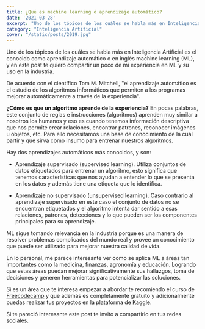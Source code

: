 ```yaml
---
title: ¿Qué es machine learning ó aprendizaje automático?
date: '2021-03-28'
excerpt: "Uno de los tópicos de los cuáles se habla más en Inteligencia Artificial es el conocido como aprendizaje automático..."
category: "Inteligencia Artificial"
cover: "/static/posts/2019.jpg"
---
```


Uno de los tópicos de los cuáles se habla más en Inteligencia Artificial es el conocido como aprendizaje automático o en inglés machine learning (ML), y en este post te quiero compartir un poco de mi experiencia en ML y su uso en la industria.

De acuerdo con el científico Tom M. Mitchell, "el aprendizaje automático es el estudio de los algoritmos informáticos que permiten a los programas mejorar automáticamente a través de la experiencia".

**¿Cómo es que un algoritmo aprende de la experiencia?** En pocas palabras, este conjunto de reglas e instrucciones (algoritmos) aprenden muy similar a nosotros los humanos y eso es cuando tenemos información descriptiva que nos permite crear relaciones, encontrar patrones, reconocer imágenes u objetos, etc. Para ello necesitamos una base de conocimiento de la cuál partir y que sirva como insumo para entrenar nuestros algoritmos. 

Hay dos aprendizajes automáticos más conocidos, y son:
* Aprendizaje supervisado (supervised learning). 
  Utiliza conjuntos de datos etiquetados para entrenar un algoritmo, esto significa que tenemos características que nos ayudan a entender lo que se presenta en los datos y además tiene una etiqueta que lo identifica.

* Aprendizaje no supervisado (unsupervised learning). Caso contrario al aprendizaje supervisado en este caso el conjunto de datos no se encuentran etiquetados y el algoritmo intenta dar sentido a esas relaciones, patrones, detecciones y lo que pueden ser los componentes principales para su aprendizaje.

ML sigue tomando relevancia en la industria porque es una manera de resolver problemas complicados del mundo real y provee un conocimiento que puede ser utilizado para mejorar nuestra calidad de vida. 

En lo personal, me parece interesante ver como se aplica ML a áreas tan importantes como la medicina, finanzas, agronomía y educación. Logrando que estas áreas puedan mejorar significativamente sus hallazgos, toma de decisiones y generen herramientas para potencializar las soluciones.

Si es un área que te interesa empezar a abordar te recomiendo el curso de [Freecodecamp](https://www.freecodecamp.org/learn/machine-learning-with-python/) y que además es completamente gratuito y adicionalmente puedas realizar tus proyectos en la plataforma de [Kaggle](https://www.kaggle.com/).

Si te pareció interesante este post te invito a compartirlo en tus redes sociales.











